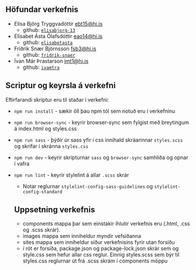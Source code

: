 ## Höfundar verkefnis

* Elísa Björg Tryggvadóttir [ebt15@hi.is](mailto:ebt15@hi.is)
  * github: [`elisabjorg-13`](https://github.com/elisabjorg-13)
* Elísabet Ásta Ólafsdóttir [eao14@hi.is](mailto:eao13@hi.is)
  * github: [`elisabetasta`](https://github.com/elisabetasta)
* Friðrik Snær Björnsson [fsb3@hi.is](mailto:fsb3@hi.is)
  * github: [`fridrik-snaer`](https://github.com/fridrik-snaer)
* Ívan Már Þrastarson [imt1@hi.is](mailto:imt1@hi.is)
  * github: [`ivamtra`](https://github.com/ivamtra)

## Scriptur og keyrsla á verkefni

Eftirfarandi skriptur eru til staðar í verkefni: 

* `npm run install` - sækir öll þau npm tól sem notuð eru í verkefninu
* `npm run browser-sync` - keyrir browser-sync sem fylgist með breytingum á index.html og styles.css
* `npm run sass` - þýðir úr sass yfir í css innihald skráarinnar `styles.scss` og skrifar í skránna `styles.css`
* `npm run dev` - keyrir skripturnar `sass` og `browser-sync` samhliða og opnar í vafra
* `npm run lint` - keyrir stylelint á allar `.scss` skrár
  * Notar reglurnar `stylelint-config-sass-guidelines` og `stylelint-config-standard`

  ## Uppsetning verkefnis
  * components mappa þar sem einstakir íhlutir verkefnis eru (.html, .css og .scss skrár).
  * images mappa sem inniheldur myndir vefsíðanna
  * sites mappa sem inniheldur síður verkefnisins fyrir utan forsíðu
  * í rót er forsíða, package.json og package-lock.json skrár sem og style.css sem hefur allar css reglur. Einnig styles.scss sem býr til styles.css reglurnar út frá .scss skrám í components möppu
